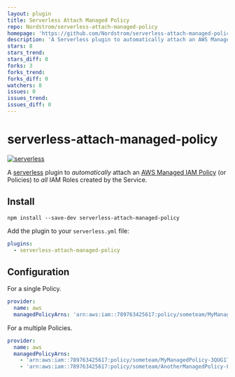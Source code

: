 ```yaml
---
layout: plugin
title: Serverless Attach Managed Policy
repo: Nordstrom/serverless-attach-managed-policy
homepage: 'https://github.com/Nordstrom/serverless-attach-managed-policy'
description: 'A Serverless plugin to automatically attach an AWS Managed IAM Policy (or Policies) to all IAM Roles created by the Service.'
stars: 8
stars_trend: 
stars_diff: 0
forks: 3
forks_trend: 
forks_diff: 0
watchers: 8
issues: 0
issues_trend: 
issues_diff: 0
---
```



# serverless-attach-managed-policy

[![serverless](http://public.serverless.com/badges/v3.svg)](http://www.serverless.com)

A [serverless](http://www.serverless.com) plugin to _automatically_ attach an [AWS Managed IAM Policy](http://docs.aws.amazon.com/IAM/latest/UserGuide/access_policies_manage.html) (or Policies) to _all_ IAM Roles created by the Service.

## Install

`npm install --save-dev serverless-attach-managed-policy`

Add the plugin to your `serverless.yml` file:

```yaml
plugins:
  - serverless-attach-managed-policy
```

## Configuration

For a single Policy.

```yaml
provider:
  name: aws
  managedPolicyArns: 'arn:aws:iam::789763425617:policy/someteam/MyManagedPolicy-3QUG1777293EJ'
```

For a multiple Policies.

```yaml
provider:
  name: aws
  managedPolicyArns:
    - 'arn:aws:iam::789763425617:policy/someteam/MyManagedPolicy-3QUG1777293EJ'
    - 'arn:aws:iam::789763425617:policy/someteam/AnotherManagedPolicy-F6NZ1321293EJ'
```
